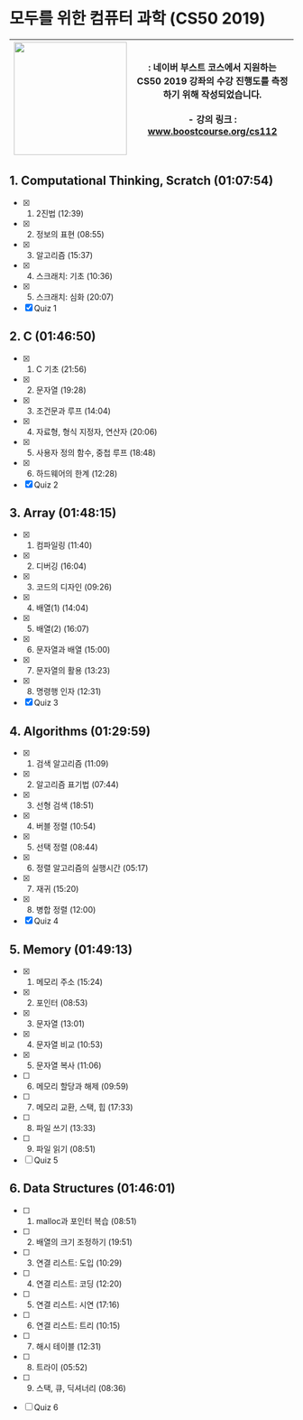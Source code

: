 # 모두를 위한 컴퓨터 과학 (CS50 2019)
|<img src="https://online-learning.harvard.edu/sites/default/files/styles/social_share/public/course/cs50x-original.jpg?itok=kR_JV8DW" width="200">| : 네이버 부스트 코스에서 지원하는 **CS50 2019** 강좌의 수강 진행도를 측정하기 위해 작성되었습니다. <br/><br/> - 강의 링크 : www.boostcourse.org/cs112 |
|------|---|


## 1. Computational Thinking, Scratch (01:07:54)
- [x] 1) 2진법 (12:39)
- [x] 2) 정보의 표현 (08:55)
- [x] 3) 알고리즘 (15:37)
- [x] 4) 스크래치: 기초 (10:36)
- [x] 5) 스크래치: 심화 (20:07)
- [x] Quiz 1

## 2. C (01:46:50)
- [x] 1) C 기초 (21:56)
- [x] 2) 문자열 (19:28)
- [x] 3) 조건문과 루프 (14:04)
- [x] 4) 자료형, 형식 지정자, 연산자 (20:06)
- [x] 5) 사용자 정의 함수, 중첩 루프 (18:48)
- [x] 6) 하드웨어의 한계 (12:28)
- [x] Quiz 2

## 3. Array (01:48:15)
- [x] 1) 컴파일링 (11:40)
- [x] 2) 디버깅 (16:04)
- [x] 3) 코드의 디자인 (09:26)
- [x] 4) 배열(1) (14:04)
- [x] 5) 배열(2) (16:07)
- [x] 6) 문자열과 배열 (15:00)
- [x] 7) 문자열의 활용 (13:23)
- [x] 8) 명령행 인자 (12:31)
- [x] Quiz 3

## 4. Algorithms (01:29:59)
- [x] 1) 검색 알고리즘 (11:09)
- [x] 2) 알고리즘 표기법 (07:44)
- [x] 3) 선형 검색 (18:51)
- [x] 4) 버블 정렬 (10:54)
- [x] 5) 선택 정렬 (08:44)
- [x] 6) 정렬 알고리즘의 실행시간 (05:17)
- [x] 7) 재귀 (15:20)
- [x] 8) 병합 정렬 (12:00)
- [x] Quiz 4

## 5. Memory (01:49:13)
- [x] 1) 메모리 주소 (15:24)
- [x] 2) 포인터 (08:53)
- [x] 3) 문자열 (13:01)
- [x] 4) 문자열 비교 (10:53)
- [x] 5) 문자열 복사 (11:06)
- [ ] 6) 메모리 할당과 해제 (09:59)
- [ ] 7) 메모리 교환, 스택, 힙 (17:33)
- [ ] 8) 파일 쓰기 (13:33)
- [ ] 9) 파일 읽기 (08:51)
- [ ] Quiz 5

## 6. Data Structures (01:46:01)
- [ ] 1) malloc과 포인터 복습 (08:51)
- [ ] 2) 배열의 크기 조정하기 (19:51)
- [ ] 3) 연결 리스트: 도입 (10:29)
- [ ] 4) 연결 리스트: 코딩 (12:20)
- [ ] 5) 연결 리스트: 시연 (17:16)
- [ ] 6) 연결 리스트: 트리 (10:15)
- [ ] 7) 해시 테이블 (12:31)
- [ ] 8) 트라이 (05:52)
- [ ] 9) 스택, 큐, 딕셔너리 (08:36)
- [ ] Quiz 6

